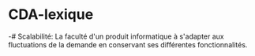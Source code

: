 # CDA-lexique


-# Scalabilité: 
      La faculté d'un produit informatique à s'adapter aux fluctuations de la demande en conservant ses différentes fonctionnalités.
